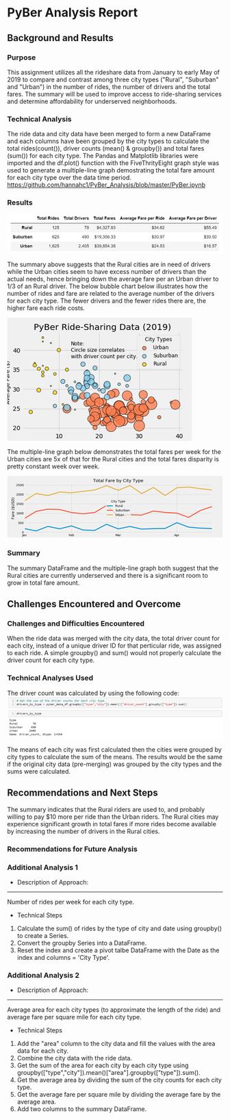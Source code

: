 # PyBer Analysis Report

## Background and Results

### Purpose
   This assignment utilizes all the rideshare data from January to early May of 2019 to compare and contrast among three city types ("Rural", "Suburban" and "Urban") in the number of rides, the number of drivers and the total fares.  The summary will be used to improve access to ride-sharing services and determine affordability for underserved neighborhoods.

### Technical Analysis
   The ride data and city data have been merged to form a new DataFrame and each columns have been grouped by the city types to calculate the total rides(count()), driver counts (mean() & groupby()) and total fares (sum()) for each city type.  The Pandas and Matplotlib libraries were imported and the df.plot() function with the FiveThrityEight graph style was used to generate a multiple-line graph demostrating the total fare amount for each city type over the data time period.
https://github.com/hannahc1/PyBer_Analysis/blob/master/PyBer.ipynb

### Results
![](https://github.com/hannahc1/PyBer_Analysis/blob/master/Analysis/Table1.PNG)

   The summary above suggests that the Rural cities are in need of drivers while the Urban cities seem to have excess number of drivers than the actual needs, hence bringing down the average fare per an Urban driver to 1/3 of an Rural driver.  The below bubble chart below illustrates how the number of rides and fare are related to the average number of the drivers for each city type.  The fewer drivers and the fewer rides there are, the higher fare each ride costs.

![](https://github.com/hannahc1/PyBer_Analysis/blob/master/Analysis/Fig1.png)

   The multiple-line graph below demonstrates the total fares per week for the Urban cities are 5x of that for the Rural cities and the total fares disparity is pretty constant week over week.

![](https://github.com/hannahc1/PyBer_Analysis/blob/master/Analysis/Fig8.png)

### Summary
   The summary DataFrame and the multiple-line graph both suggest that the Rural cities are currently underserved and there is a significant room to grow in total fare amount.


## Challenges Encountered and Overcome

### Challenges and Difficulties Encountered
   When the ride data was merged with the city data, the total driver count for each city, instead of a unique driver ID for that perticular ride, was assigned to each ride.  A simple groupby() and sum() would not properly calculate the driver count for each city type.

### Technical Analyses Used
   The driver count was calculated by using the following code:
![](https://github.com/hannahc1/PyBer_Analysis/blob/master/Analysis/Code1.PNG)

   The means of each city was first calculated then the cities were grouped by city types to calculate the sum of the means.  The results would be the same if the original city data (pre-merging) was grouped by the city types and the sums were calculated.

## Recommendations and Next Steps

   The summary indicates that the Rural riders are used to, and probably willing to pay $10 more per ride than the Urban riders.  The Rural cities may experience significant growth in total fares if more rides become available by increasing the number of drivers in the Rural cities.

### Recommendations for Future Analysis

### Additional Analysis 1

* Description of Approach:
---
Number of rides per week for each city type.

* Technical Steps
1. Calculate the sum() of rides by the type of city and date using groupby() to create a Series.
2. Convert the groupby Series into a DataFrame.
3. Reset the index and create a pivot talbe DataFrame with the Date as the index and columns = 'City Type'.

### Additional Analysis 2

* Description of Approach:
---
Average area for each city types (to approximate the length of the ride) and average fare per square mile for each city type.

* Technical Steps
1. Add the "area" column to the city data and fill the values with the area data for each city.
2. Combine the city data with the ride data.
3. Get the sum of the area for each city by each city type using groupby(["type","city"]).mean()["area"].groupby(["type"]).sum().
4. Get the average area by dividing the sum of the city counts for each city type.
5. Get the average fare per square mile by dividing the average fare by the average area.
6. Add two columns to the summary DataFrame.
